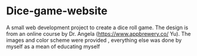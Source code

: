# Dice-game-website
A small web development project to create a dice roll game. The design is from an online course by Dr. Angela (https://www.appbrewery.co/ Yu). The images and color scheme were provided , everything else was done by myself as a mean of educating myself
